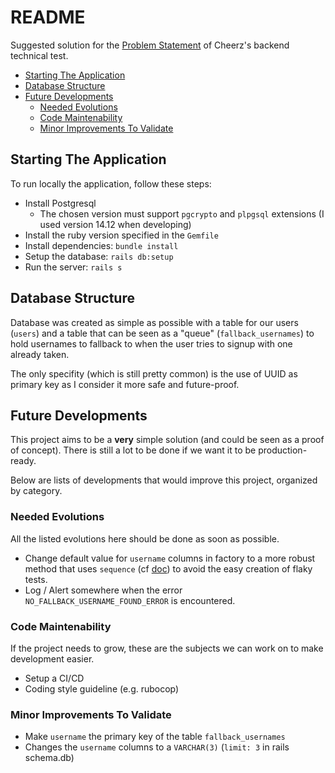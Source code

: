 # README

Suggested solution for the [Problem Statement](./problem_statement.pdf) of Cheerz's backend technical test.

* [Starting The Application](#starting-the-application)
* [Database Structure](#database-structure)
* [Future Developments](#future-developments)
  * [Needed Evolutions](#needed-evolutions)
  * [Code Maintenability](#code-maintenability)
  * [Minor Improvements To Validate](#minor-improvements-to-validate)

## Starting The Application

To run locally the application, follow these steps:

* Install Postgresql
  * The chosen version must support `pgcrypto` and `plpgsql` extensions (I used version 14.12 when developing)
* Install the ruby version specified in the `Gemfile`
* Install dependencies: `bundle install`
* Setup the database: `rails db:setup`
* Run the server: `rails s`

## Database Structure

Database was created as simple as possible with a table for our users (`users`) and a table that can be seen as a "queue" (`fallback_usernames`) to hold usernames to fallback to when the user tries to signup with one already taken.

The only specifity (which is still pretty common) is the use of UUID as primary key as I consider it more safe and future-proof.

## Future Developments

This project aims to be a **very** simple solution (and could be seen as a proof of concept). There is still a lot to be done if we want it to be production-ready.

Below are lists of developments that would improve this project, organized by category.

### Needed Evolutions

All the listed evolutions here should be done as soon as possible.

* Change default value for `username` columns in factory to a more robust method that uses `sequence` (cf [doc](https://github.com/thoughtbot/factory_bot/blob/main/GETTING_STARTED.md#inline-sequences)) to avoid the easy creation of flaky tests.
* Log / Alert somewhere when the error `NO_FALLBACK_USERNAME_FOUND_ERROR` is encountered.

### Code Maintenability

If the project needs to grow, these are the subjects we can work on to make development easier.

* Setup a CI/CD
* Coding style guideline (e.g. rubocop)

### Minor Improvements To Validate

* Make `username` the primary key of the table `fallback_usernames`
* Changes the `username` columns to a `VARCHAR(3)` (`limit: 3` in rails schema.db)
